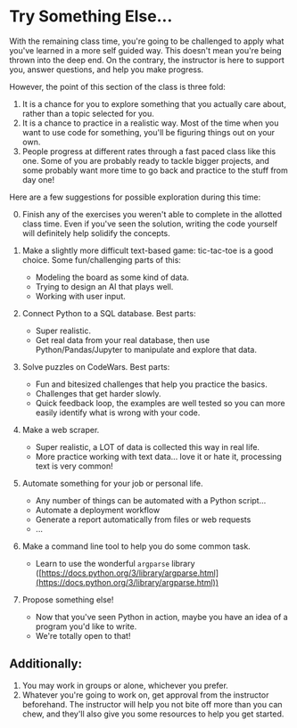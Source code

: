 # Try Something Else...

With the remaining class time, you're going to be challenged to apply what you've learned in a more self guided way. This doesn't mean you're being thrown into the deep end. On the contrary, the instructor is here to support you, answer questions, and help you make progress.

However, the point of this section of the class is three fold:

1. It is a chance for you to explore something that you actually care about, rather than a topic selected for you.
2. It is a chance to practice in a realistic way. Most of the time when you want to use code for something, you'll be figuring things out on your own.
3. People progress at different rates through a fast paced class like this one. Some of you are probably ready to tackle bigger projects, and some probably want more time to go back and practice to the stuff from day one!

Here are a few suggestions for possible exploration during this time:

0. Finish any of the exercises you weren't able to complete in the allotted class time. Even if you've seen the solution, writing the code yourself will definitely help solidify the concepts.

1. Make a slightly more difficult text-based game: tic-tac-toe is a good choice. Some fun/challenging parts of this:
    * Modeling the board as some kind of data.
    * Trying to design an AI that plays well.
    * Working with user input.

2. Connect Python to a SQL database. Best parts:
    * Super realistic.
    * Get real data from your real database, then use Python/Pandas/Jupyter to manipulate and explore that data.

3. Solve puzzles on CodeWars. Best parts:
    * Fun and bitesized challenges that help you practice the basics.
    * Challenges that get harder slowly.
    * Quick feedback loop, the examples are well tested so you can more easily identify what is wrong with your code.

4. Make a web scraper.
    * Super realistic, a LOT of data is collected this way in real life.
    * More practice working with text data... love it or hate it, processing text is very common!

5. Automate something for your job or personal life.
    * Any number of things can be automated with a Python script...
    * Automate a deployment workflow
    * Generate a report automatically from files or web requests
    * ...

8. Make a command line tool to help you do some common task.
    * Learn to use the wonderful `argparse` library ([https://docs.python.org/3/library/argparse.html](https://docs.python.org/3/library/argparse.html))

7. Propose something else!
    * Now that you've seen Python in action, maybe you have an idea of a program you'd like to write. 
    * We're totally open to that!

## Additionally:

1. You may work in groups or alone, whichever you prefer.
2. Whatever you're going to work on, get approval from the instructor beforehand. The instructor will help you not bite off more than you can chew, and they'll also give you some resources to help you get started.